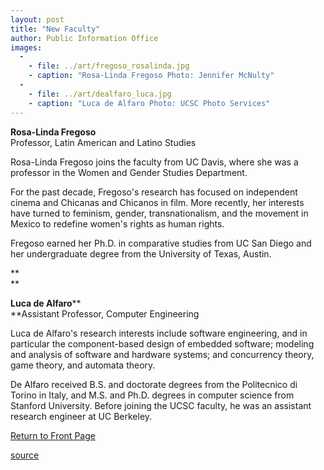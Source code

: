 ```yaml
---
layout: post
title: "New Faculty"
author: Public Information Office
images:
  -
    - file: ../art/fregoso_rosalinda.jpg
    - caption: "Rosa-Linda Fregoso Photo: Jennifer McNulty"
  -
    - file: ../art/dealfaro_luca.jpg
    - caption: "Luca de Alfaro Photo: UCSC Photo Services"
---
```


**Rosa-Linda Fregoso**  
Professor, Latin American and Latino Studies  
  
Rosa-Linda Fregoso joins the faculty from UC Davis, where she was a professor in the Women and Gender Studies Department.

For the past decade, Fregoso's research has focused on independent cinema and Chicanas and Chicanos in film. More recently, her interests have turned to feminism, gender, transnationalism, and the movement in Mexico to redefine women's rights as human rights.

Fregoso earned her Ph.D. in comparative studies from UC San Diego and her undergraduate degree from the University of Texas, Austin.

**  
**

**Luca de Alfaro****  
**Assistant Professor, Computer Engineering  
  
Luca de Alfaro's research interests include software engineering, and in particular the component-based design of embedded software; modeling and analysis of software and hardware systems; and concurrency theory, game theory, and automata theory.

De Alfaro received B.S. and doctorate degrees from the Politecnico di Torino in Italy, and M.S. and Ph.D. degrees in computer science from Stanford University. Before joining the UCSC faculty, he was an assistant research engineer at UC Berkeley.  

  
[Return to Front Page][1]  
  

[1]: ../../index.html

[source](http://www1.ucsc.edu/currents/01-02/03-04/newfac.html "Permalink to newfac")
